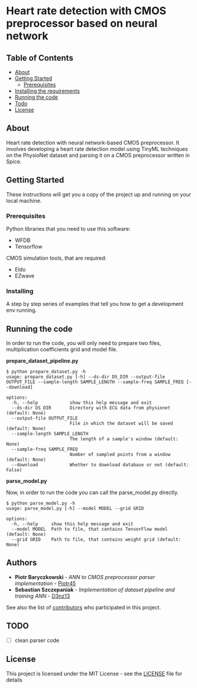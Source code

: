 # Heart rate detection with CMOS preprocessor based on neural network

## Table of Contents

+ [About](#about)
+ [Getting Started](#getting-started)
  + [Prerequisites](#prerequisites)
+ [Installing the requirements](#installing)
+ [Running the code](#running-the-code)
+ [Todo](#todo)
+ [License](#license)

## About

Heart rate detection with neural network-based CMOS preprocessor. It involves developing a heart rate detection model using TinyML techniques on the PhysioNet dataset and parsing it on a CMOS preprocessor written in Spice.

## Getting Started

These instructions will get you a copy of the project up and running on your local machine.

### Prerequisites

Python libraries that you need to use this software:

+ WFDB
+ Tensorflow

CMOS simulation tools, that are required:

+ Eldo
+ EZwave

### Installing

A step by step series of examples that tell you how to get a development env running.

## Running the code

In order to run the code, you will only need to prepare two files, multiplication coefficients grid and model file.

**prepare_dataset_pipeline.py**

```
$ python prepare_dataset.py -h
usage: prepare_dataset.py [-h] --ds-dir DS_DIR --output-file OUTPUT_FILE --sample-length SAMPLE_LENGTH --sample-freq SAMPLE_FREQ [--download]

options:
  -h, --help            show this help message and exit
  --ds-dir DS_DIR       Directory with ECG data from physionet (default: None)
  --output-file OUTPUT_FILE
                        File in which the dataset will be saved (default: None)
  --sample-length SAMPLE_LENGTH
                        The length of a sample's window (default: None)
  --sample-freq SAMPLE_FREQ
                        Number of sampled points from a window (default: None)
  --download            Whether to download database or not (default: False)
```

**parse_model.py**

Now, in order to run the code you can call the parse_model.py directly.

```
$ python parse_model.py -h
usage: parse_model.py [-h] --model MODEL --grid GRID

options:
  -h, --help     show this help message and exit
  --model MODEL  Path to file, that contains TensorFlow model (default: None)
  --grid GRID    Path to file, that contains weight grid (default: None)
```

## Authors

+ **Piotr Baryczkowski** - *ANN to CMOS preprocessor parser implementation* - [Piotr45](https://github.com/Piotr45)
+ **Sebastian Szczepaniak** - *Implementation of dataset pipeline and training ANN* - [D3nz13](https://github.com/D3nz13)

See also the list of [contributors](https://github.com/Piotr45/cmos-preprocessor/graphs/contributors) who participated in this project.

## TODO

- [ ] clean parser code

## License

This project is licensed under the MIT License - see the [LICENSE](LICENSE) file for details
